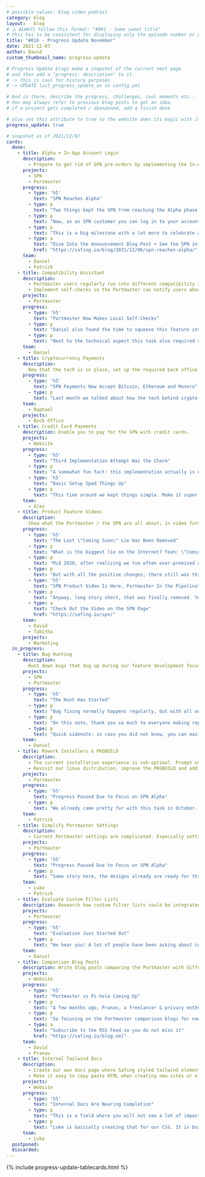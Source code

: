 ```yaml
---
# possible values: blog video podcast
category: blog
layout:   blog
# ⚠️ ALWAYS follow this format: "#001 - Some sweet title"
# this has to be consistent for displaying only the episode number or only the title
title: "#016 - Progress Update November"
date: 2021-12-07
author: David
custom_thumbnail_name: progress-update

# Progress Update blogs make a snapshot of the current next page
# and then add a "progress: description" to it.
# -> this is cool for history purposes
# -> UPDATE last_progress_update_on in config.yml

# And in there, describe the progress, challenges, cool moments etc..
# You may always refer to previous blog posts to get an idea.
# if a project gets completed / abandoned, add a finish date

# also set this attribute to true so the website does its magic with it
progress_update: true

# snapshot as of 2021/12/07
cards:
  done:
    - title: Alpha + In-App Account Login
      description:
        - Prepare to get rid of SPN pre-orders by implementing the In-App login into the Portmaster.
      projects:
        - SPN
        - Portmaster
      progress:
        - type: 'h5'
          text: "SPN Reaches Alpha"
        - type: p
          text: "Two things kept the SPN from reaching the Alpha phase. The In-App Login and a way to show customers what the SPN really is doing. Daniel and Patrick spent most of the last month working on this feature and I am happy to say they completed an amazing job."
        - type: p
          text: "Now, as an SPN customer you can log in to your account via the Portmaster and see all connections and servers you are using on a neat map."
        - type: p
          text: "This is a big milestone with a lot more to celebrate and talk about:"
        - type: a
          text: "Dive Into the Announcement Blog Post + See the SPN in Action"
          href: "https://safing.io/blog/2021/12/06/spn-reaches-alpha/"
      team:
        - Daniel
        - Patrick
    - title: Compatibility Assistant
      description:
        - Portmaster users regularly run into different compatibility issues, breaking system integration, DNS or specific apps.
        - Implement self-checks so the Portmaster can notify users about these issues. Improving their understanding of their state might also help in their issue reporting.
      projects:
        - Portmaster
      progress:
        - type: 'h5'
          text: "Portmaster Now Makes Local Self-Checks"
        - type: p
          text: "Daniel also found the time to squeeze this feature into his tight schedule. The Portmaster now checks for Integration, Compatibility and Secure DNS issues. Since technical integration was not too complicated this could move rather swiftly."
        - type: p
          text: "Next to the technical aspect this task also required some brainpower in order to communicate the issue in an easy way; as well as thinking about how to integrate it into the User Interface. With all that done, affected users now get notified whenever an issue occurs. We hope you also feel this is a good step for the Alpha software."
      team:
        - Daniel
    - title: Cryptocurrency Payments
      description:
        Now that the tech is in place, set up the required back office structures in order to activate this feature.
      progress:
        - type: 'h5'
          text: "SPN Payments Now Accept Bitcoin, Ethereum and Monero"
        - type: p
          text: "Last month we talked about how the tech behind crypto payments was ready, but the back office still had a few tasks to do. Well, glad to say that is done and dusted. Raphael spent a good amount of time setting up the various crypto addresses. Tedious, but we think it was worth it."
      team:
        - Raphael
      projects:
        - Back Office
    - title: Credit Card Payments
      description: Enable you to pay for the SPN with credit cards.
      projects:
        - Website
      progress:
        - type: 'h5'
          text: "Third Implementation Attempt Was the Charm"
        - type: p
          text: "A somewhat fun fact: this implementation actually is our third attempt at adding credit card payments. We know many of you asked for this, but previously different obstacles lead us to abort the project. Twice."
        - type: 'h5'
          text: "Basic Setup Sped Things Up"
        - type: p
          text: "This time around we kept things simple. Make it super clear a third party (Stripe) is involved and hence just implement a simple checkout system where a customer top ups their account without automatic recharging. Alex dug into this at the beginning of the month and was done before the month ended. Great job!"
      team:
        - Alex
    - title: Product Feature Videos
      description:
        Show what the Portmaster / the SPN are all about; in video format. Display them on the website where fitting.
      progress:
        - type: 'h5'
          text: "The Last \"Coming Soon\" Lie Has Been Removed"
        - type: p
          text: "What is the biggest lie on the Internet? Yeah: \"Coming Soon\"."
        - type: p
          text: "Mid 2020, after realizing we too often over-promised and under-delivered; we stopped communicating deadlines, introduced the Next Page and started with these progress updates. Today, we feel much more confident in our communication, and I hope you enjoy this way of communication too."
        - type: p
          text: "But with all the positive changes, there still was this nasty element on our website. On the SPN page there was this placeholder image saying a video would be \"coming soon\". We always planned to insert a real video, since early 2020. But other things always turned out to be more important. Lol."
        - type: 'h5'
          text: "SPN Product Video Is Here, Portmaster In the Pipeline"
        - type: p
          text: "Anyway, long story short, that was finally removed. You can now jump into a video on the SPN page where product is showcased, Twitch style. Tabi and David worked on this task, with another video about the Portmaster done as well. It is only waiting for a publishing date. Stay tuned."
        - type: a
          text: "Check Out the Video on the SPN Page"
          href: "https://safing.io/spn/"
      team:
        - David
        - Tabitha
      projects:
        - Marketing
  in_progress:
    - title: Bug Hunting
      description:
        Hunt down bugs that dug up during our feature development focus weeks. Fix as many as you can.
      projects:
        - SPN
        - Portmaster
      progress:
        - type: 'h5'
          text: "The Hunt Has Started"
        - type: p
          text: "Bug fixing normally happens regularly, but with all our attention focusing on the SPN Alpha release, a few bugs piled up and did not get the attention they deserve. The next weeks we will be focusing on tackling some of the bugs backlog."
        - type: p
          text: "On this note, thank you so much to everyone making reports! Only through you can we find bugs and edge cases to further mature the Portmaster. Also, we expect some SPN bugs to come in which we naturally will tackle as soon as possible too."
        - type: p
          text: "Quick sidenote: in case you did not know, you can easily report bugs from within the Portmaster Application. The question mark on the left navbar will lead the way."
      team:
        - Daniel
    - title: Rework Installers & PKGBUILD
      description:
        - The current installation experience is sub-optimal. Prompt users to reboot their system after installation to mitigate issues.
        - Revisit our linux distribution, improve the PKGBUILD and add packaging for RPM and Arch. Also, submit Portmaster to AUR.
      projects:
        - Portmaster
      progress:
        - type: 'h5'
          text: "Progress Paused Due to Focus on SPN Alpha"
        - type: p
          text: "We already came pretty far with this task in October. The only thing missing was merging all our work into the (currently outdated) packaging repository. We thought we would finish it in November, but the SPN Alpha launch turned out to require all of Patrick's and Daniel's attention hence we paused this. Next chance: December. Fingers crossed."
      team:
        - Patrick
    - title: Simplify Portmaster Settings
      description:
        - Current Portmaster settings are complicated. Especially settings connected to the Network Ratings are hard to grasp for new users. Re-imagine and simplify.
      projects:
        - Portmaster
      progress:
        - type: 'h5'
          text: "Progress Paused Due to Focus on SPN Alpha"
        - type: p
          text: "Same story here, the designs already are ready for this task, but the SPN Alpha launch turned out to require all of Patrick's and Daniel's attention hence we paused this. Next chance: December. Fingers crossed."
      team:
        - Luke
        - Patrick
    - title: Evaluate Custom Filter Lists
      description: Research how custom filter lists could be integrated into the Portmaster. After the evaluation decide whether to move this forward or not.
      projects:
        - Portmaster
      progress:
        - type: 'h5'
          text: "Evaluation Just Started Out"
        - type: p
          text: "We hear you! A lot of people have been asking about custom filter lists recently, so we decided to look into this a bit more. First we will look into the technical feasibility of this feature. We feel pretty confident that there will be a solution to this. Depending on the results and its complexity this might even be done this month. Or later. We shall see - will keep you posted as always."
      team:
        - Daniel
    - title: Comparison Blog Posts
      description: Write blog posts comparing the Portmaster with different alternatives. What does the Portmaster do better? Where are others better? Be honest.
      projects:
        - Website
      progress:
        - type: 'h5'
          text: "Portmaster vs Pi-hole Coming Up"
        - type: p
          text: "A few months ago, Pranav, a freelancer & privacy enthusiast reached out and proposed co-operation. After an evaluation, we saw a great fit with his writing skills. We at Safing have so many planned blogs but only rarely does this area get a lot of attention - next to the update blogs."
        - type: p
          text: "So focusing on the Portmaster comparison blogs for now, I can already tell that the first blog post is wrapping up. Portmaster vs Pi-hole. Simplewall is the next planned post. Looking forward to see what you all thing!"
        - type: a
          text: "Subscribe to the RSS Feed so you do not miss it"
          href: "https://safing.io/blog.xml"
      team:
        - David
        - Pranav
    - title: Internal Tailwind Docs
      description:
        - Create our own docs page where Safing styled tailwind elements are displayed.
        - Make it easy to copy paste HTML when creating new sites or elements.
      projects:
        - Website
      progress:
        - type: 'h5'
          text: "Internal Docs Are Nearing Completion"
        - type: p
          text: "This is a field where you will not see a lot of impact directly, but for us this is becoming a very cool project. If you are a web developer you might know of CSS libraries like Bootstrap, Fomantic, etc... What those have libraries have in common are their docs, where you can easily see what elements exist and then simply copy paste them where needed."
        - type: p
          text: "Luke is basically creating that for our CSS. It is built with tailwind, but will feel like bootstrap. Web developers will know what I mean. The project has come pretty far, it feels like it is nearing completion."
      team:
        - Luke
  postponed:
  discarded:
---
```


{% include progress-update-tablecards.html %}